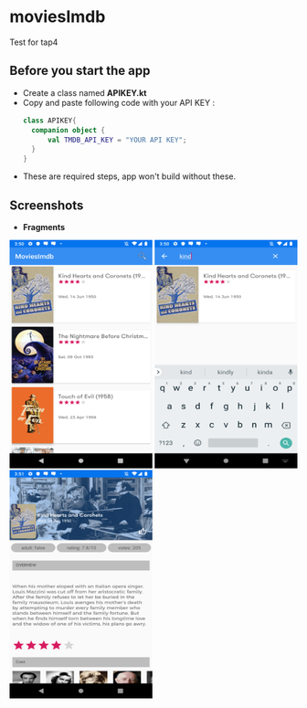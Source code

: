 # moviesImdb
Test for tap4

Before you start the app
------
* Create a class named **APIKEY.kt** 
* Copy and paste following code with your API KEY :
  ```kotlin
  class APIKEY{
    companion object {
        val TMDB_API_KEY = "YOUR API KEY";
    }
  }
  ```
 * These are required steps, app won't build without these. 
 
 Screenshots
-----------
* **Fragments**<br>
<p float="left">
<img src="https://github.com/pablorodrigo/movies_imdb/blob/master/screenshots/main_activty.png" alt="NowShowing" width="250dp" height="400dp">          
<img src="https://github.com/pablorodrigo/movies_imdb/blob/master/screenshots/search.png" alt="Upcoming" width="250dp" height="400dp">     
<img src="https://github.com/pablorodrigo/movies_imdb/blob/master/screenshots/detail_activity.png" alt="TopRated" width="250dp" height="400dp">          
</p>

